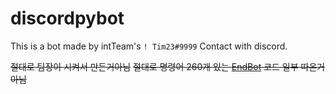 # discordpybot
This is a bot made by intTeam's `! Tim23#9999`
Contact with discord.

~~절대로 팀장이 시켜서 만든거아님~~
~~절대로 명령어 260개 있는 [EndBot](http://invite.endbot.kro.kr) 코드 일부 따온거 아님~~
